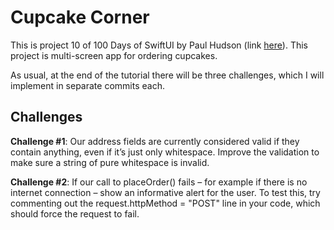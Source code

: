 # Cupcake Corner

This is project 10 of 100 Days of SwiftUI by Paul Hudson (link [here](https://www.hackingwithswift.com/books/ios-swiftui/cupcake-corner-introduction)). This project is multi-screen app for ordering cupcakes.

As usual, at the end of the tutorial there will be three challenges, which I will implement in separate commits each.

## Challenges

**Challenge #1**: Our address fields are currently considered valid if they contain anything, even if it’s just only whitespace. Improve the validation to make sure a string of pure whitespace is invalid.

**Challenge #2**: If our call to placeOrder() fails – for example if there is no internet connection – show an informative alert for the user. To test this, try commenting out the request.httpMethod = "POST" line in your code, which should force the request to fail.
